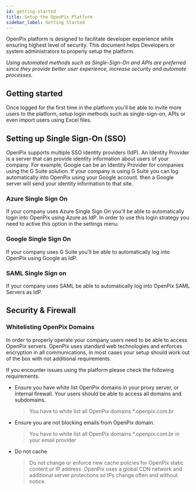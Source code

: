```yaml
---
id: getting-started
title: Setup the OpenPix Platform
sidebar_label: Getting Started
---
```


OpenPix platform is designed to facilitate developer experience while ensuring highest level of security. This document helps Developers or system administrators to properly setup the platform.

*Using automated methods such as Single-Sign-On and APIs are preferred since they provide better user experience, increase security and automate processes.*

## Getting started

Once logged for the first time in the platform you'll be able to invite more users to the platform, setup login methods such as single-sign-on, APIs or even import users using Excel files.

## Setting up Single Sign-On (SSO)

OpenPix supports multiple SSO identity providers (IdP). An Identity Provider is a server that can provide identity information about users of your company. For example, Google can be an Identity Provider for companies using the G Suite solution. If your company is using G Suite you can log automatically into OpenPix using your Google account. then a Google server will send your identity information to that site.

### Azure Single Sign On

If your company uses Azure Single Sign On you'll be able to automatically login into OpenPix using Azure as IdP. In order to use this login strategy you need to active this option in the settings menu.

### Google Single Sign On

If your company uses G Suite you'll be able to automatically log into OpenPix using Google as IdP.

### SAML Single Sign on

If your company uses SAML be able to automatically log into OpenPix SAML Servers as IdP.

## Security & Firewall

### Whitelisting OpenPix Domains

In order to properly operate your company users need to be able to access OpenPix servers. OpenPix uses standard web technologies and enforces encryption in all communications, in most cases your setup should work out of the box with not additional requirements.

If you encounter issues using the platform please check the following requirements.

- Ensure you have white list OpenPix domains in your proxy server, or internal firewall. Your users should be able to access all domains and subdomains.
  
  > You have to white list all OpenPix domains *.openpix.com.br

- Ensure you are not blocking emails from OpenPix domain.
  
  > You have to white list all OpenPix domains *.openpix.com.br in your email provider
  
- Do not cache

    > Do not change or enforce new cache policies for OpenPix static content or IP address. OpenPix uses a global CDN network and additional server protections so IPs change often and without notice.
